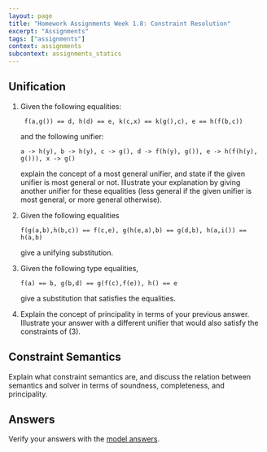 ```yaml
---
layout: page
title: "Homework Assignments Week 1.8: Constraint Resolution"
excerpt: "Assignments"
tags: ["assignments"]
context: assignments
subcontext: assignments_statics
---
```


## Unification

1. Given the following equalities:

        f(a,g()) == d, h(d) == e, k(c,x) == k(g(),c), e == h(f(b,c))

   and the following unifier:

       a -> h(y), b -> h(y), c -> g(), d -> f(h(y), g()), e -> h(f(h(y), g())), x -> g()

   explain the concept of a most general unifier, and state if the
   given unifier is most general or not. Illustrate your explanation
   by giving another unifier for these equalities (less general if the
   given unifier is most general, or more general otherwise).

2. Given the following equalities

       f(g(a,b),h(b,c)) == f(c,e), g(h(e,a),b) == g(d,b), h(a,i()) == h(a,b)

   give a unifying substitution.

3. Given the following type equalities,

       f(a) == b, g(b,d) == g(f(c),f(e)), h() == e

   give a substitution that satisfies the equalities.

4. Explain the concept of principality in terms of your previous
    answer. Illustrate your answer with a different unifier that would
    also satisfy the constraints of (3).

## Constraint Semantics

Explain what constraint semantics are, and discuss the relation between
semantics and solver in terms of soundness, completeness, and principality.

## Answers

Verify your answers with the [model answers](answers).

